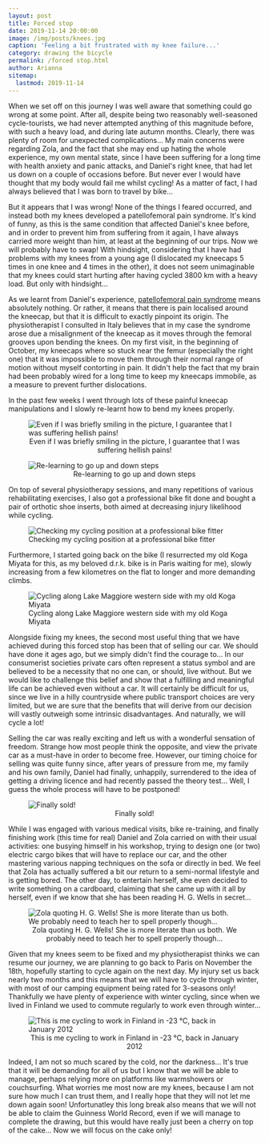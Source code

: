 ```yaml
---
layout: post
title: Forced stop
date: 2019-11-14 20:00:00
image: /img/posts/knees.jpg
caption: 'Feeling a bit frustrated with my knee failure...'
category: drawing the bicycle 
permalink: /forced stop.html
author: Arianna
sitemap:
  lastmod: 2019-11-14
---
```


When we set off on this journey I was well aware that something could go wrong at some point. After all, despite being two reasonably well-seasoned cycle-tourists, we had never attempted anything of this magnitude before, with such a heavy load, and during late autumn months. Clearly, there was plenty of room for unexpected complications... My main concerns were regarding Zola, and the fact that she may end up hating the whole experience, my own mental state, since I have been suffering for a long time with health anxiety and panic attacks, and Daniel's right knee, that had let us down on a couple of occasions before. But never ever I would have thought that my body would fail me whilst cycling! As a matter of fact, I had always believed that I was born to travel by bike...  

But it appears that I was wrong! None of the things I feared occurred, and instead both my knees developed a patellofemoral pain syndrome. It's kind of funny, as this is the same condition that affected Daniel's knee before, and in order to prevent him from suffering from it again, I have always carried more weight than him, at least at the beginning of our trips. Now we will probably have to swap! With hindsight, considering that I have had problems with my knees from a young age (I dislocated my kneecaps 5 times in one knee and 4 times in the other), it does not seem unimaginable that my knees could start hurting after having cycled 3800 km with a heavy load. But only with hindsight... 

As we learnt from Daniel's experience, <a class="special" href="https://en.wikipedia.org/wiki/Patellofemoral_pain_syndrome">patellofemoral pain syndrome</a> means absolutely nothing. Or rather, it means that there is pain localised around the kneecap, but that it is difficult to exactly pinpoint its origin. The physiotherapist I consulted in Italy believes that in my case the syndrome arose due a misalignment of the kneecap as it moves through the femoral grooves upon bending the knees. On my first visit, in the beginning of October, my kneecaps where so stuck near the femur (especially the right one) that it was impossible to move them through their normal range of motion without myself contorting in pain. It didn't help the fact that my brain had been probably wired for a long time to keep my kneecaps immobile, as a measure to prevent further dislocations.  

In the past few weeks I went through lots of these painful kneecap manipulations and I slowly re-learnt how to bend my knees properly. 

<div id="vertical_image">
<figure>
<img class="img-responsive center-block" src=" /img/posts/fisio.jpg" alt="Even if I was briefly smiling in the picture, I guarantee that I was suffering hellish pains!">
<figcaption style="text-align: center;">Even if I was briefly smiling in the picture, I guarantee that I was suffering hellish pains!</figcaption>
</figure><p></p>
</div>

<div id="vertical_image">
<figure>
<img class="img-responsive center-block" src=" /img/posts/fisio2.jpg" alt="Re-learning to go up and down steps">
<figcaption style="text-align: center;">Re-learning to go up and down steps</figcaption>
</figure><p></p>
</div>

On top of several physiotherapy sessions, and many repetitions of various rehabilitating exercises, I also got a professional bike fit done and bought a pair of orthotic shoe inserts, both aimed at decreasing injury likelihood while cycling.  

<figure>
<img class="img-responsive center-block" src=" /img/posts/bike-fit.jpg" alt="Checking my cycling position at a professional bike fitter">
<figcaption>Checking my cycling position at a professional bike fitter</figcaption>
</figure><p></p>

Furthermore, I started going back on the bike (I resurrected my old Koga Miyata for this, as my beloved d.r.k. bike is in Paris waiting for me), slowly increasing from a few kilometres on the flat to longer and more demanding climbs.   

<figure>
<img class="img-responsive center-block" src=" /img/posts/lago-maggiore.jpg" alt="Cycling along Lake Maggiore western side with my old Koga Miyata">
<figcaption>Cycling along Lake Maggiore western side with my old Koga Miyata</figcaption>
</figure><p></p>

Alongside fixing my knees, the second most useful thing that we have achieved during this forced stop has been that of selling our car. We should have done it ages ago, but we simply didn't find the courage to... In our consumerist societies private cars often represent a status symbol and are believed to be a necessity that no one can, or should, live without. But we would like to challenge this belief and show that a fulfilling and meaningful life can be achieved even without a car. It will certainly be difficult for us, since we live in a hilly countryside where public transport choices are very limited, but we are sure that the benefits that will derive from our decision will vastly outweigh some intrinsic disadvantages. And naturally, we will cycle a lot!

Selling the car was really exciting and left us with a wonderful sensation of freedom. Strange how most people think the opposite, and view the private car as a must-have in order to become free. However, our timing choice for selling was quite funny since, after years of pressure from me, my family and his own family, Daniel had finally, unhappily, surrendered to the idea of getting a driving licence and had recently passed the theory test... Well, I guess the whole process will have to be postponed!

<div id="vertical_image">
<figure>
<img class="img-responsive center-block" src=" /img/posts/car.jpg" alt="Finally sold!">
<figcaption style="text-align: center;">Finally sold!</figcaption>
</figure><p></p>
</div>

While I was engaged with various medical visits, bike re-training, and finally finishing work (this time for real) Daniel and Zola carried on with their usual activities: one busying himself in his workshop, trying to design one (or two) electric cargo bikes that will have to replace our car, and the other mastering various napping techniques on the sofa or directly in bed. We feel that Zola has actually suffered a bit our return to a semi-normal lifestyle and is getting bored. The other day, to entertain herself, she even decided to write something on a cardboard, claiming that she came up with it all by herself, even if we know that she has been reading H. G. Wells in secret...    

<div id="vertical_image">
<figure>
<img class="img-responsive center-block" src=" /img/posts/zola-sign.jpg" alt="Zola quoting H. G. Wells! She is more literate than us both. We probably need to teach her to spell properly though...">
<figcaption style="text-align: center;">Zola quoting H. G. Wells! She is more literate than us both. We probably need to teach her to spell properly though...</figcaption>
</figure><p></p>
</div>

Given that my knees seem to be fixed and my physiotherapist thinks we can resume our journey, we are planning to go back to Paris on November the 18th, hopefully starting to cycle again on the next day. My injury set us back nearly two months and this means that we will have to cycle through winter, with most of our camping equipment being rated for 3-seasons only! Thankfully we have plenty of experience with winter cycling, since when we lived in Finland we used to commute regularly to work even through winter...

<div id="vertical_image">
<figure>
<img class="img-responsive center-block" src=" /img/posts/finland.jpg" alt="This is me cycling to work in Finland in -23 °C, back in January 2012">
<figcaption style="text-align: center;">This is me cycling to work in Finland in -23 °C, back in January 2012</figcaption>
</figure><p></p>
</div>

Indeed, I am not so much scared by the cold, nor the darkness... It's true that it will be demanding for all of us but I know that we will be able to manage, perhaps relying more on platforms like warmshowers or couchsurfing. What worries me most now are my knees, because I am not sure how much I can trust them, and I really hope that they will not let me down again soon! Unfortunatley this long break also means that we will not be able to claim the Guinness World Record, even if we will manage to complete the drawing, but this would have really just been a cherry on top of the cake... Now we will focus on the cake only!      



